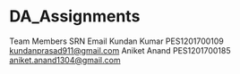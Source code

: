 # DA_Assignments
Team Members    SRN               Email
Kundan Kumar    PES1201700109     kundanprasad911@gmail.com
Aniket Anand    PES1201700185     aniket.anand1304@gmail.com
